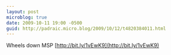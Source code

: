 ```yaml
---
layout: post
microblog: true
date: 2009-10-11 19:00 -0500
guid: http://padraic.micro.blog/2009/10/12/t4820384011.html
---
```

Wheels down MSP [http://bit.ly/1vEwK9](http://bit.ly/1vEwK9)

